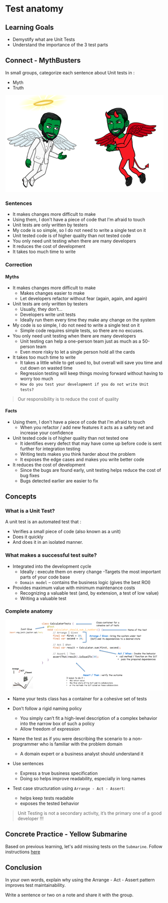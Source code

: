 # Test anatomy
## Learning Goals
- Demystify what are Unit Tests
- Understand the importance of the 3 test parts

## Connect - MythBusters
In small groups, categorize each sentence about Unit tests in :
- Myth
- Truth

![Mythbusters](img/mythbusters.png)

### Sentences
- It makes changes more difficult to make
- Using them, I don't have a piece of code that I'm afraid to touch
- Unit tests are only written by testers
- My code is so simple, so I do not need to write a single test on it
- Unit tested code is of higher quality than not tested code
- You only need unit testing when there are many developers
- It reduces the cost of development
- It takes too much time to write

### Correction
#### Myths
- It makes changes more difficult to make
  - Makes changes easier to make 
  - Let developers refactor without fear (again, again, and again)
- Unit tests are only written by testers 
  - Usually, they don’t… 
  - Developers write unit tests 
  - Ideally run them every time they make any change on the system
- My code is so simple, I do not need to write a single test on it 
  - Simple code requires simple tests, so there are no excuses.
- You only need unit testing when there are many developers 
  - Unit testing can help a one-person team just as much as a 50-person team 
  - Even more risky to let a single person hold all the cards
- It takes too much time to write 
  - It takes a little while to get used to, but overall will save you time and cut down on wasted time 
  - Regression testing will keep things moving forward without having to worry too much 
  - `How do you test your development if you do not write Unit tests?`

> Our responsibility is to reduce the cost of quality

#### Facts
- Using them, I don't have a piece of code that I'm afraid to touch 
  - When you refactor / add new features it acts as a safety net and increase your confidence
- Unit tested code is of higher quality than not tested one 
  - It identifies every defect that may have come up before code is sent further for integration testing 
  - Writing tests makes you think harder about the problem 
  - It exposes the edge cases and makes you write better code
- It reduces the cost of development 
  - Since the bugs are found early, unit testing helps reduce the cost of bug fixes 
  - Bugs detected earlier are easier to fix

## Concepts
### What is a Unit Test?
A unit test is an automated test that :
- Verifies a small piece of code (also known as a unit)
- Does it quickly
- And does it in an isolated manner.

### What makes a successful test suite?
- Integrated into the development cycle 
  - Ideally : execute them on every change
-Targets the most important parts of your code base 
  - `Domain model` – contains the business logic (gives the best ROI)
- Provides maximum value with minimum maintenance costs 
  - Recognizing a valuable test (and, by extension, a test of low value)
  - Writing a valuable test

### Complete anatomy
![Anatomy of a Unit Test](img/calculator-test.png)

- Name your tests class has a container for a cohesive set of tests
- Don’t follow a rigid naming policy
  - You simply can’t fit a high-level description of a complex behavior into the narrow box of such a policy
  - Allow freedom of expression
- Name the test as if you were describing the scenario to a non-programmer who is familiar with the problem domain 
  - A domain expert or a business analyst should understand it
- Use sentences
  - Express a true business specification
  - Doing so helps improve readability, especially in long names

- Test case structuration using `Arrange - Act - Assert`:
  - helps keep tests readable
  - exposes the tested behavior

> Unit Testing is not a secondary activity, it’s the primary one of a good developer !!!

## Concrete Practice - Yellow Submarine
Based on previous learning, let's add missing tests on the `Submarine`.
Follow instructions [here](dive/README.md)


## Conclusion
In your own words, explain why using the Arrange - Act - Assert pattern improves test maintainability. 

Write a sentence or two on a note and share it with the group.
